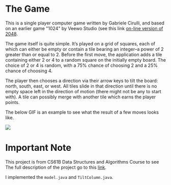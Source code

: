 # The Game
This is a single player computer game written by Gabriele Cirulli, and based on an earlier game "1024" by Veewo Studio 
(see this link [on-line version of 2048](http://gabrielecirulli.github.io/2048).

The game itself is quite simple. It’s played on a 
 grid of squares, each of which can either be empty or contain a tile bearing an integer–a power of 2 greater than or equal to 2. Before the first move, the application adds a tile containing either 2 or 4 to a random square on the initially empty board. The choice of 2 or 4 is random, with a 75% chance of choosing 2 and a 25% chance of choosing 4.

The player then chooses a direction via their arrow keys to tilt the board: north, south, east, or west. 
All tiles slide in that direction until there is no empty space left in the direction of motion (there might not be any to start with).
A tile can possibly merge with another tile which earns the player points.

The below GIF is an example to see what the result of a few moves looks like.

![](https://fa22.datastructur.es/materials/proj/proj0/img/example-2048.gif)

# Important Note 
This project is from CS61B Data Structures and Algorithms Course to see The full description of the project go to this [link](https://fa22.datastructur.es/materials/proj/proj0/).

I implemented the `model.java` and `TiltColumn.java`.
